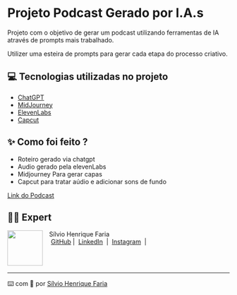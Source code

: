 # Projeto Podcast Gerado por I.A.s

Projeto com o objetivo de gerar um podcast utilizando ferramentas de IA através de prompts mais trabalhado.

Utilizer uma esteira de prompts para gerar cada etapa do processo criativo.

## 💻 Tecnologias utilizadas no projeto

- [ChatGPT](https://chat.openai.com/) 
- [MidJourney](https://www.midjourney.com/app/)
- [ElevenLabs](https://beta.elevenlabs.io/)
- [Capcut](https://www.capcut.com/pt-br/)

## ✨ Como foi feito ?

- Roteiro gerado via chatgpt
- Audio gerado pela elevenLabs
- Midjourney Para gerar capas
- Capcut para tratar aúdio e adicionar sons de fundo

 [Link do Podcast]([https://github.com/silviodarko](https://www.instagram.com/reel/Cu-FABOgXdr/?utm_source=ig_web_copy_link&igshid=MzRlODBiNWFlZA==))


## 👨‍💻 Expert

<p>
    <img 
      align=left 
      margin=10 
      width=80 
      src="https://avatars.githubusercontent.com/u/14798308?u=450d78476be136ea67a4c39b1810eba389476e92&v=4"
    />
    <p>&nbsp&nbsp&nbspSílvio Henrique Faria<br>
    &nbsp&nbsp&nbsp
    <a href="https://github.com/silviodarko">
    GitHub</a>&nbsp;|&nbsp;
    <a href="https://www.linkedin.com/in/s%C3%ADlvio-henrique-faria-b23a1b165/">LinkedIn</a>
&nbsp;|&nbsp;
    <a href="https://www.instagram.com/silvenrique_/">
    Instagram</a>
&nbsp;|&nbsp;</p>
</p>
<br/><br/>
<p>

---

⌨️ com 💜 por [Sílvio Henrique Faria](https://github.com/silviodarko)
